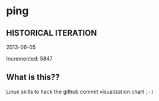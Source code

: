 # ping

## HISTORICAL ITERATION
2013-06-05

Incremented: 5847

## What is this?? 
Linux skills to hack the github commit visualization chart `;-)`
